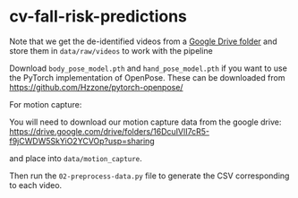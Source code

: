 # cv-fall-risk-predictions

Note that we get the de-identified videos from a [Google Drive folder](https://drive.google.com/drive/folders/1C6777-AFWU2LUPx9ydqtuJjqrMi2oDwS) and store them in `data/raw/videos` to work with the pipeline

Download `body_pose_model.pth` and `hand_pose_model.pth` if you want to use the PyTorch implementation of OpenPose. These can be downloaded from https://github.com/Hzzone/pytorch-openpose/

For motion capture:

You will need to download our motion capture data from the google drive:
https://drive.google.com/drive/folders/16DcuIVlI7cR5-f9jCWDW5SkYiO2YCVOp?usp=sharing

and place into `data/motion_capture`.

Then run the `02-preprocess-data.py` file to generate the CSV corresponding to each video.
